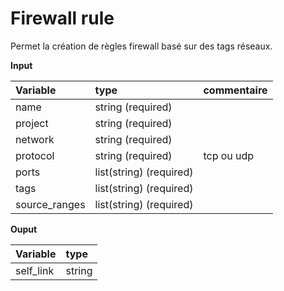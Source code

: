 **Firewall rule**
==

Permet la création de règles firewall basé sur des tags réseaux. 

**Input**

|Variable|type|commentaire|
|:-|:-|:-|
|name|string (required)||
|project|string (required)||
|network|string (required)||
|protocol|string (required)|tcp ou udp|
|ports|list(string) (required) ||
|tags|list(string) (required)||
|source_ranges|list(string) (required)||

**Ouput**

|Variable|type|
|:-|:-|
|self_link|string|
